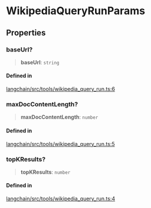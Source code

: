 WikipediaQueryRunParams
=======================

Properties[​](#properties "Direct link to Properties")
------------------------------------------------------

### baseUrl?[​](#baseurl "Direct link to baseUrl?")

> **baseUrl**: `string`

#### Defined in[​](#defined-in "Direct link to Defined in")

[langchain/src/tools/wikipedia\_query\_run.ts:6](https://github.com/hwchase17/langchainjs/blob/46e1734/langchain/src/tools/wikipedia_query_run.ts#L6)

### maxDocContentLength?[​](#maxdoccontentlength "Direct link to maxDocContentLength?")

> **maxDocContentLength**: `number`

#### Defined in[​](#defined-in-1 "Direct link to Defined in")

[langchain/src/tools/wikipedia\_query\_run.ts:5](https://github.com/hwchase17/langchainjs/blob/46e1734/langchain/src/tools/wikipedia_query_run.ts#L5)

### topKResults?[​](#topkresults "Direct link to topKResults?")

> **topKResults**: `number`

#### Defined in[​](#defined-in-2 "Direct link to Defined in")

[langchain/src/tools/wikipedia\_query\_run.ts:4](https://github.com/hwchase17/langchainjs/blob/46e1734/langchain/src/tools/wikipedia_query_run.ts#L4)